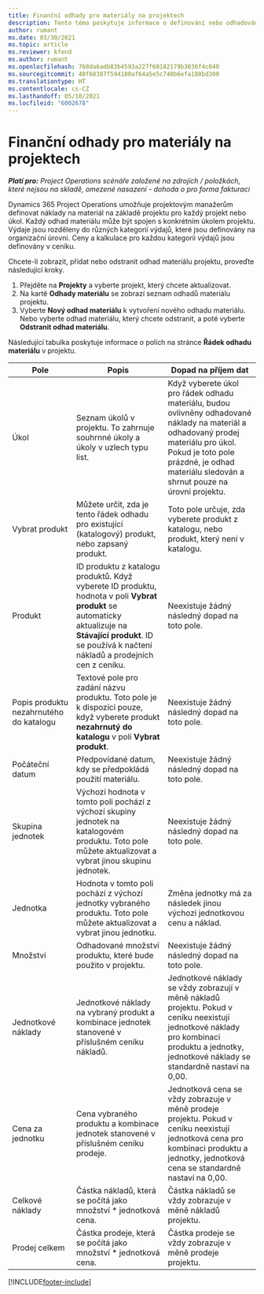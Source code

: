 ```yaml
---
title: Finanční odhady pro materiály na projektech
description: Tento téma poskytuje informace o definování nebo odhadování projektových materiálů.
author: rumant
ms.date: 03/30/2021
ms.topic: article
ms.reviewer: kfend
ms.author: rumant
ms.openlocfilehash: 768da6adb83b4593a227f60182179b3036f4c040
ms.sourcegitcommit: 40f68387f594180af64a5e5c748b6efa188bd300
ms.translationtype: HT
ms.contentlocale: cs-CZ
ms.lasthandoff: 05/10/2021
ms.locfileid: "6002678"
---
```

# <a name="financial-estimates-for-materials-on-projects"></a>Finanční odhady pro materiály na projektech

_**Platí pro:** Project Operations scénáře založené na zdrojích / položkách, které nejsou na skladě, omezené nasazení - dohoda o pro forma fakturaci_

Dynamics 365 Project Operations umožňuje projektovým manažerům definovat náklady na materiál na základě projektu pro každý projekt nebo úkol. Každý odhad materiálu může být spojen s konkrétním úkolem projektu. Výdaje jsou rozděleny do různých kategorií výdajů, které jsou definovány na organizační úrovni. Ceny a kalkulace pro každou kategorii výdajů jsou definovány v ceníku. 

Chcete-li zobrazit, přidat nebo odstranit odhad materiálu projektu, proveďte následující kroky.

1. Přejděte na **Projekty** a vyberte projekt, který chcete aktualizovat.
2. Na kartě **Odhady materiálu** se zobrazí seznam odhadů materiálu projektu.
3. Vyberte **Nový odhad materiálu** k vytvoření nového odhadu materiálu. Nebo vyberte odhad materiálu, který chcete odstranit, a poté vyberte **Odstranit odhad materiálu**.

Následující tabulka poskytuje informace o polích na stránce **Řádek odhadu materiálu** v projektu. 

| **Pole** | **Popis** | **Dopad na příjem dat** |
| --- | --- | --- |
| Úkol | Seznam úkolů v projektu. To zahrnuje souhrnné úkoly a úkoly v uzlech typu list. | Když vyberete úkol pro řádek odhadu materiálu, budou ovlivněny odhadované náklady na materiál a odhadovaný prodej materiálu pro úkol. Pokud je toto pole prázdné, je odhad materiálu sledován a shrnut pouze na úrovni projektu. |
| Vybrat produkt |  Můžete určit, zda je tento řádek odhadu pro existující (katalogový) produkt, nebo zapsaný produkt. | Toto pole určuje, zda vyberete produkt z katalogu, nebo produkt, který není v katalogu. |
| Produkt | ID produktu z katalogu produktů. Když vyberete ID produktu, hodnota v poli **Vybrat produkt** se automaticky aktualizuje na **Stávající produkt**. ID se používá k načtení nákladů a prodejních cen z ceníku. | Neexistuje žádný následný dopad na toto pole. |
| Popis produktu nezahrnutého do katalogu | Textové pole pro zadání názvu produktu. Toto pole je k dispozici pouze, když vyberete produkt **nezahrnutý do katalogu** v poli **Vybrat produkt**.| Neexistuje žádný následný dopad na toto pole. |
| Počáteční datum | Předpovídané datum, kdy se předpokládá použití materiálu. | Neexistuje žádný následný dopad na toto pole. |
| Skupina jednotek | Výchozí hodnota v tomto poli pochází z výchozí skupiny jednotek na katalogovém produktu. Toto pole můžete aktualizovat a vybrat jinou skupinu jednotek. | Neexistuje žádný následný dopad na toto pole. |
| Jednotka | Hodnota v tomto poli pochází z výchozí jednotky vybraného produktu. Toto pole můžete aktualizovat a vybrat jinou jednotku. | Změna jednotky má za následek jinou výchozí jednotkovou cenu a náklad. |
| Množství | Odhadované množství produktu, které bude použito v projektu. | Neexistuje žádný následný dopad na toto pole. |
| Jednotkové náklady | Jednotkové náklady na vybraný produkt a kombinace jednotek stanovené v příslušném ceníku nákladů. | Jednotkové náklady se vždy zobrazují v měně nákladů projektu. Pokud v ceníku neexistují jednotkové náklady pro kombinaci produktu a jednotky, jednotkové náklady se standardně nastaví na 0,00. |
| Cena za jednotku | Cena vybraného produktu a kombinace jednotek stanovené v příslušném ceníku prodeje. | Jednotková cena se vždy zobrazuje v měně prodeje projektu. Pokud v ceníku neexistují jednotková cena pro kombinaci produktu a jednotky, jednotková cena se standardně nastaví na 0,00.|
| Celkové náklady | Částka nákladů, která se počítá jako množství \* jednotková cena.| Částka nákladů se vždy zobrazuje v měně nákladů projektu. |
| Prodej celkem | Částka prodeje, která se počítá jako množství \* jednotková cena. | Částka prodeje se vždy zobrazuje v měně prodeje projektu. |


[!INCLUDE[footer-include](../includes/footer-banner.md)]

